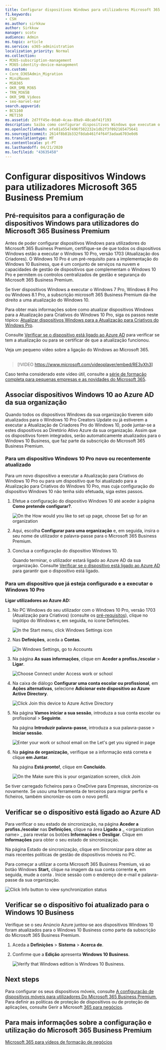 ```yaml
---
title: Configurar dispositivos Windows para utilizadores Microsoft 365 Business Premium
f1.keywords:
- CSH
ms.author: sirkkuw
author: Sirkkuw
manager: scotv
audience: Admin
ms.topic: article
ms.service: o365-administration
localization_priority: Normal
ms.collection:
- M365-subscription-management
- M365-identity-device-management
ms.custom:
- Core_O365Admin_Migration
- MiniMaven
- MSB365
- OKR_SMB_M365
- TRN_M365B
- OKR_SMB_Videos
- seo-marvel-mar
search.appverid:
- BCS160
- MET150
ms.assetid: 2d7ff45e-0da0-4caa-89a9-48cabf41f193
description: Saiba como configurar dispositivos Windows que executam o Windows 10 Pro para utilizadores do Microsoft 365 Business Premium, permitindo controlos de gestão e segurança centralizados.
ms.openlocfilehash: efe81a5547496f502232e1db2f3f092165475641
ms.sourcegitcommit: 2614f8b81b332f8dab461f4f64f3adaa6703e0d6
ms.translationtype: MT
ms.contentlocale: pt-PT
ms.lasthandoff: 04/21/2020
ms.locfileid: "43635458"
---
```

# <a name="set-up-windows-devices-for-microsoft-365-business-premium-users"></a>Configurar dispositivos Windows para utilizadores Microsoft 365 Business Premium

## <a name="prerequisites-for-setting-up-windows-devices-for-microsoft-365-business-premium-users"></a>Pré-requisitos para a configuração de dispositivos Windows para utilizadores do Microsoft 365 Business Premium

Antes de poder configurar dispositivos Windows para utilizadores do Microsoft 365 Business Premium, certifique-se de que todos os dispositivos Windows estão a executar o Windows 10 Pro, versão 1703 (Atualização dos Criadores). O Windows 10 Pro é um pré-requisito para a implementação do Windows 10 Business, que é um conjunto de serviços na nuvem e capacidades de gestão de dispositivos que complementam o Windows 10 Pro e permitem os controlos centralizados de gestão e segurança do Microsoft 365 Business Premium.
  
Se tiver dispositivos Windows a executar o Windows 7 Pro, Windows 8 Pro ou Windows 8.1 Pro, a subscrição microsoft 365 Business Premium dá-lhe direito a uma atualização do Windows 10.
  
Para obter mais informações sobre como atualizar dispositivos Windows para a Atualização para Criativos do Windows 10 Pro, siga os passos neste tópico: [Atualizar dispositivos Windows para a Atualização para Criativos do Windows Pro](upgrade-to-windows-pro-creators-update.md).
  
Consulte [Verificar se o dispositivo está ligado ao Azure AD](#verify-the-device-is-connected-to-azure-ad) para verificar se tem a atualização ou para se certificar de que a atualização funcionou.

Veja um pequeno vídeo sobre a ligação do Windows ao Microsoft 365.<br><br>

> [!VIDEO https://www.microsoft.com/videoplayer/embed/RE3yXh3] 

Caso tenha considerado este vídeo útil, consulte a [série de formação completa para pequenas empresas e as novidades do Microsoft 365](https://support.office.com/article/6ab4bbcd-79cf-4000-a0bd-d42ce4d12816).
  
## <a name="join-windows-10-devices-to-your-organizations-azure-ad"></a>Associar dispositivos Windows 10 ao Azure AD da sua organização

Quando todos os dispositivos Windows da sua organização tiverem sido atualizados para o Windows 10 Pro Creators Update ou já estiverem a executar a Atualização de Criadores Pro do Windows 10, pode juntar-se a estes dispositivos ao Diretório Ativo Azure da sua organização. Assim que os dispositivos forem integrados, serão automaticamente atualizados para o Windows 10 Business, que faz parte da subscrição do Microsoft 365 Business Premium.
  
### <a name="for-a-brand-new-or-newly-upgraded-windows-10-pro-device"></a>Para um dispositivo Windows 10 Pro novo ou recentemente atualizado

Para um novo dispositivo a executar a Atualização para Criativos do Windows 10 Pro ou para um dispositivo que foi atualizado para a Atualização para Criativos do Windows 10 Pro, mas cuja configuração do dispositivo Windows 10 não tenha sido efetuada, siga estes passos.
  
1. Efetue a configuração do dispositivo Windows 10 até aceder à página **Como pretende configurar?**. 
    
    ![On the How would you like to set up page, choose Set up for an organization](../media/1b0b2dba-00bb-4a99-a729-441479220cb7.png)
  
2. Aqui, escolha **Configurar para uma organização** e, em seguida, insira o seu nome de utilizador e palavra-passe para o Microsoft 365 Business Premium. 
    
3. Conclua a configuração do dispositivo Windows 10.
    
   Quando terminar, o utilizador estará ligado ao Azure AD da sua organização. Consulte [Verificar se o dispositivo está ligado ao Azure AD](#verify-the-device-is-connected-to-azure-ad) para garantir que o dispositivo está ligado. 
  
### <a name="for-a-device-already-set-up-and-running-windows-10-pro"></a>Para um dispositivo que já esteja configurado e a executar o Windows 10 Pro

 **Ligar utilizadores ao Azure AD:**
  
1. No PC Windows do seu utilizador com o Windows 10 Pro, versão 1703 (Atualização para Criativos) (consulte os [pré-requisitos](pre-requisites-for-data-protection.md)), clique no logótipo do Windows e, em seguida, no ícone Definições.
  
   ![In the Start menu, click Windows Settings icon](../media/74e1ce9a-1554-4761-beb9-330b176e9b9d.png)
  
2. Nas **Definições**, aceda a **Contas**.
  
   ![In Windows Settings, go to Accounts](../media/472fd688-d111-4788-9fbb-56a00fbdc24d.png)
  
3. Na página **As suas informações**, clique em **Aceder a profiss./escolar** \> **Ligar**.
  
   ![Choose Connect under Access work or school](../media/af3a4e3f-f9b9-4969-b3e2-4ef99308090c.png)
  
4. Na caixa de diálogo **Configurar uma conta escolar ou profissional**, em **Ações alternativas**, selecione **Adicionar este dispositivo ao Azure Active Directory**.
  
   ![Click Join this device to Azure Active Directory](../media/fb709a1b-05a9-4750-9cb9-e097f4412cba.png)
  
5. Na página **Vamos iniciar a sua sessão**, introduza a sua conta escolar ou profissional \> **Seguinte**.
  
   Na página **Introduzir palavra-passe**, introduza a sua palavra-passe \> **Iniciar sessão**.
  
   ![Enter your work or school email on the Let's get you signed in page](../media/f70eb148-b1d2-4ba3-be38-7317eaf0321a.png)
  
6. Na **página de organização,** verifique se a informação está correta e clique **em Juntar**.
  
   Na página **Está pronto!**, clique em **Concluído**.
  
   ![On the Make sure this is your organization screen, click Join](../media/c749c0a2-5191-4347-a451-c062682aa1fb.png)
  
Se tiver carregado ficheiros para o OneDrive para Empresas, sincronize-os novamente. Se usou uma ferramenta de terceiros para migrar perfis e ficheiros, também sincronize-os com o novo perfil.
  
## <a name="verify-the-device-is-connected-to-azure-ad"></a>Verificar se o dispositivo está ligado ao Azure AD

Para verificar o seu estado de sincronização, na página **Aceder a profiss./escolar** nas **Definições**, clique na área **Ligado a** _ \<organization name\> _ para revelar os botões **Informações** e **Desligar**. Clique em **Informações** para obter o seu estado de sincronização. 
  
Na página Estado de sincronização, clique em Sincronizar para obter as mais recentes políticas de gestão de dispositivos móveis no PC.
  
Para começar a utilizar a conta Microsoft 365 Business Premium, vá ao botão Windows **Start,** clique na imagem da sua conta corrente **e,** em seguida, mude a conta . Inicie sessão com o endereço de e-mail e palavra-passe da sua organização.
  
![Click Info button to view synchronization status](../media/818f7043-adbf-402a-844a-59d50034911d.png)
  
## <a name="verify-the-device-is-upgraded-to-windows-10-business"></a>Verificar se o dispositivo foi atualizado para o Windows 10 Business

Verifique se o seu Anúncio Azure juntou-se aos dispositivos Windows 10 foram atualizados para o Windows 10 Business como parte da subscrição do Microsoft 365 Business Premium.
  
1. Aceda a **Definições** \> **Sistema** \> **Acerca de**.
    
2. Confirme que a **Edição** apresenta **Windows 10 Business**.
    
    ![Verify that Windows edition is Windows 10 Business.](../media/ff660fc8-d3ba-431b-89a5-f5abded96c4d.png)
  
## <a name="next-steps"></a>Next steps

Para configurar os seus dispositivos móveis, consulte [A configuração de dispositivos móveis para utilizadores Do Microsoft 365 Business Premium](set-up-mobile-devices.md), Para definir as políticas de proteção de dispositivos ou de proteção de aplicações, consulte Gerir a Microsoft [365 para negócios](manage.md).
  
## <a name="for-more-on-setting-up-and-using-microsoft-365-business-premium"></a>Para mais informações sobre a configuração e utilização do Microsoft 365 Business Premium

[Microsoft 365 para vídeos de formação de negócios](https://support.office.com/article/6ab4bbcd-79cf-4000-a0bd-d42ce4d12816)
